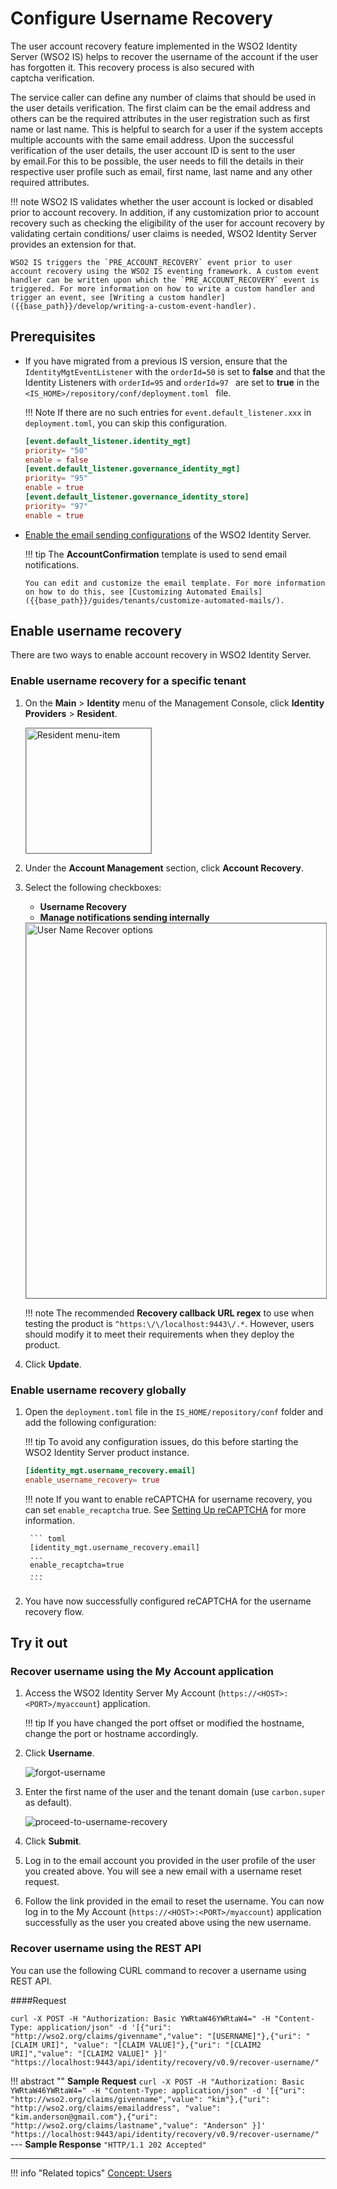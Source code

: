 # Configure Username Recovery

The user account recovery feature implemented in the WSO2 Identity Server (WSO2 IS) helps to recover the username of the account if the user has forgotten it. This recovery process is also secured with captcha verification.

The service caller can define any number of claims that should be used in the user details verification. The first claim can be the email address and others can be the required attributes in the user registration such as first name or last name. This is helpful to search for a user if the system accepts multiple accounts with the same email address. Upon the successful verification of the user details, the user account ID is sent to the user by email.For this to be possible, the user needs to fill the details in their respective user profile such as email, first name, last name and any other required attributes.

!!! note
	WSO2 IS validates whether the user account is locked or disabled prior to account recovery. In addition, if any customization prior to account recovery such as checking the eligibility of the user for account recovery by validating certain conditions/ user claims is needed, WSO2 Identity Server provides an extension for that.

	WSO2 IS triggers the `PRE_ACCOUNT_RECOVERY` event prior to user account recovery using the WSO2 IS eventing framework. A custom event handler can be written upon which the `PRE_ACCOUNT_RECOVERY` event is triggered. For more information on how to write a custom handler and trigger an event, see [Writing a custom handler]({{base_path}}/develop/writing-a-custom-event-handler).

## Prerequisites

-   If you have migrated from a previous IS version, ensure that the `IdentityMgtEventListener` with the ` orderId=50 ` is set to **false** and that the Identity Listeners with ` orderId=95 ` and `orderId=97 ` are set to **true** in the `<IS_HOME>/repository/conf/deployment.toml ` file.
    
    !!! Note 
        If there are no such entries for `event.default_listener.xxx` in `deployment.toml`, you can skip this configuration. 
        
    ``` toml
    [event.default_listener.identity_mgt]
    priority= "50"
    enable = false
    [event.default_listener.governance_identity_mgt]
    priority= "95"
    enable = true
    [event.default_listener.governance_identity_store]
    priority= "97"
    enable = true
    ```

-   [Enable the email sending configurations]({{base_path}}/deploy/configure-email-sending) of the WSO2 Identity Server.

    !!! tip
        The **AccountConfirmation** template is used to send email notifications.

        You can edit and customize the email template. For more information on how to do this, see [Customizing Automated Emails]({{base_path}}/guides/tenants/customize-automated-mails/).

## Enable username recovery

There are two ways to enable account recovery in WSO2 Identity Server.

### Enable username recovery for a specific tenant

1.	On the **Main** > **Identity** menu of the Management Console, click **Identity Providers** > **Resident**.

	<img src="{{base_path}}/assets/img/fragments/resident-menu-item.png" alt="Resident menu-item" width="200" style="border:1px solid grey">  

2.	Under the **Account Management** section, click **Account Recovery**.	

3.	Select the following checkboxes:
	-	**Username Recovery**
	-	**Manage notifications sending internally**

	<img src="{{base_path}}/assets/img/fragments/user-name-recovery-options.png" alt="User Name Recover options" width="600" style="border:1px solid grey">  	

    !!! note
        The recommended **Recovery callback URL regex** to use when testing the product is `^https:\/\/localhost:9443\/.*`. However, users should modify it to meet their requirements when they deploy the product.

4.	Click **Update**. 

### Enable username recovery globally

1. Open the `deployment.toml` file in the `IS_HOME/repository/conf` folder and add the following configuration:

    !!! tip
        To avoid any configuration issues, do this before starting the WSO2 Identity Server product instance.
        
    ``` toml
    [identity_mgt.username_recovery.email] 
    enable_username_recovery= true
    ```

    !!! note
        If you want to enable reCAPTCHA for username recovery, you can set `enable_recaptcha` true. See [Setting Up reCAPTCHA]({{base_path}}/deploy/configure-recaptcha) for more information.

        ``` toml
        [identity_mgt.username_recovery.email] 
        ...
        enable_recaptcha=true
        ...
        ```

2. You have now successfully configured reCAPTCHA for the username recovery flow.

## Try it out

### Recover username using the My Account application

1. Access the WSO2 Identity Server My Account (`https://<HOST>:<PORT>/myaccount`) application.

    !!! tip
        If you have changed the port offset or modified the hostname, change the port or hostname accordingly.

2.	Click **Username**.

    ![forgot-username]({{base_path}}/assets/img/using-wso2-identity-server/register-now-option.png)

3.	Enter the first name of the user and the tenant domain (use `carbon.super` as default).

    ![proceed-to-username-recovery]({{base_path}}/assets/img/using-wso2-identity-server/username-recovery.png)
    
4.	Click **Submit**. 

5.  Log in to the email account you provided in the user profile of the user you created above. You will see a new email with a username reset request.
    
6.  Follow the link provided in the email to reset the username. You can
    now log in to the My Account (`https://<HOST>:<PORT>/myaccount`) application
    successfully as the user you created above using the new username.

### Recover username using the REST API

You can use the following CURL command to recover a username using REST API.

####Request

```curl
curl -X POST -H "Authorization: Basic YWRtaW46YWRtaW4=" -H "Content-Type: application/json" -d '[{"uri": "http://wso2.org/claims/givenname","value": "[USERNAME]"},{"uri": "[CLAIM URI]", "value": "[CLAIM VALUE]"},{"uri": "[CLAIM2 URI]","value": "[CLAIM2 VALUE]" }]' "https://localhost:9443/api/identity/recovery/v0.9/recover-username/"
```

!!! abstract ""
    **Sample Request**
    ```curl -X POST -H "Authorization: Basic YWRtaW46YWRtaW4=" -H "Content-Type: application/json" -d '[{"uri": "http://wso2.org/claims/givenname","value": "kim"},{"uri": "http://wso2.org/claims/emailaddress", "value": "kim.anderson@gmail.com"},{"uri": "http://wso2.org/claims/lastname","value": "Anderson" }]' "https://localhost:9443/api/identity/recovery/v0.9/recover-username/"```
    ---
    **Sample Response**
    ```"HTTP/1.1 202 Accepted"```

---

!!! info "Related topics"
    [Concept: Users]({{base_path}}/references/concepts/user-management/users/)


